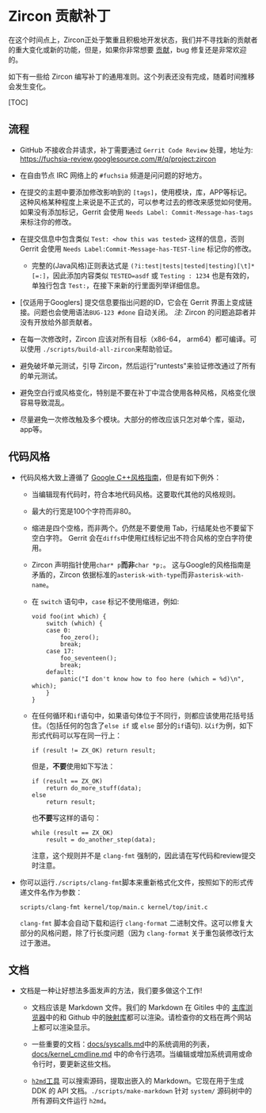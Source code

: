 <!--
# Contributing Patches to Zircon

At this point in time, Zircon is under heavy, active development, and we're
not seeking major changes or new features from new contributors, however, if
you desire to [contribute](https://fuchsia.googlesource.com/docs/+/master/CONTRIBUTING.md), small bugfixes are welcome.

Here are some general guidelines for patches to Zircon.  This list is
incomplete and will be expanded over time.
-->

# Zircon 贡献补丁

在这个时间点上，Zircon正处于繁重且积极地开发状态，我们并不寻找新的贡献者的重大变化或新的功能，但是，如果你非常想要 [贡献](https://fuchsia.googlesource.com/docs/+/master/CONTRIBUTING.md)，bug 修复还是非常欢迎的。

如下有一些给 Zircon 编写补丁的通用准则。这个列表还没有完成，随着时间推移会发生变化。

[TOC]

<!--
## Process

*   GitHub pull requests are not accepted. Patches are handled via Gerrit Code
    Review at: https://fuchsia-review.googlesource.com/#/q/project:zircon

*   The #fuchsia channel on the freenode irc network is a good place to ask
    questions.

*   Include [tags] in the commit subject flagging which module, library, app,
    etc, is affected by the change. The style here is somewhat informal. Look at
    past changes to get a feel for how these are used. Gerrit will flag your
    change with `Needs Label: Commit-Message-has-tags` if these are missing.

*   Include a line like `Test: <how this was tested>` in the commit message, or
    else Gerrit will flag your change with `Needs Label:
    Commit-Message-has-TEST-line`.

    *   The full (Java-style) regex is `(?i:test|tests|tested|testing)[
        \t]*[=:]`, so lines like `TESTED=asdf` or `Testing : 1234` are also
        valid, along with lines that only contain `Test:` with the details on
        the following lines.

*   [Googlers only] Commit messages may reference issue IDs, which will be
    turned into links in the Gerrit UI. Issues may also be automatically closed
    using the syntax `BUG-123 #done`. *Note*: Zircon's issue tracker is not open
    to external contributors at this time.

*   Zircon should be buildable for all major targets (x86-64, arm64) at every
    change. ./scripts/build-all-zircon can help with this.

*   Avoid breaking the unit tests. Boot Zircon and run "runtests" to verify that
    they're all passing.

*   Avoid whitespace or style changes. Especially do not mix style changes with
    patches that do other things as the style changes are a distraction.

*   Avoid changes that touch multiple modules at once if possible. Most changes
    should be to a single library, driver, app, etc.
-->

## 流程

*   GitHub 不接收合并请求，补丁需要通过 `Gerrit Code Review` 处理，地址为: https://fuchsia-review.googlesource.com/#/q/project:zircon

*   在自由节点 IRC 网络上的 `#fuchsia` 频道是问问题的好地方。

*   在提交的主题中要添加修改影响到的 `[tags]`，使用模块，库，APP等标记。这种风格某种程度上来说是不正式的，可以参考过去的修改来感觉如何使用。如果没有添加标记，Gerrit 会使用 `Needs Label: Commit-Message-has-tags` 来标注你的修改。

*   在提交信息中包含类似 `Test: <how this was tested>` 这样的信息，否则 Gerrit 会使用 `Needs Label:Commit-Message-has-TEST-line` 标记你的修改。

    *   完整的(Java风格)正则表达式是 `(?i:test|tests|tested|testing)[\t]*[=:]`，因此添加内容类似 `TESTED=asdf` 或 `Testing : 1234` 也是有效的，单独行包含 `Test:`，在接下来新的行里面列举详细信息。

*   [仅适用于Googlers] 提交信息要指出问题的ID，它会在 Gerrit 界面上变成链接。问题也会使用语法`BUG-123 #done` 自动关闭。 *注*: Zircon 的问题追踪者并没有开放给外部贡献者。

*   在每一次修改时，Zircon 应该对所有目标（x86-64， arm64）都可编译。可以使用 `./scripts/build-all-zircon`来帮助验证。

*   避免破坏单元测试，引导 Zircon，然后运行"runtests"来验证修改通过了所有的单元测试。

*   避免空白行或风格变化，特别是不要在补丁中混合使用各种风格，风格变化很容易导致混乱。

*   尽量避免一次修改触及多个模块。大部分的修改应该只怎对单个库，驱动，app等。

<!--
## Style

* Code style mostly follows the [Google C++ Style Guide][google-style-guide], except:

    - When editing existing code, match local style.  This supersedes the other style rules.

    - Maximum line width is 100 characters rather than 80.

    - Indentation is four spaces, not two.  Still never use tabs.  Do not leave trailing whitespace
      on lines.  Gerrit will flag bad whitespace usage with a red background in diffs.

    - Zircon declares pointers as `char* p` and **not** as `char *p;`.  The Google style guide is
      ambivalent about this; Zircon standardized on asterisk-with-type instead of
      asterisk-with-name.

    - Inside a `switch` statement, the `case` labels are not indented.  Example:

          void foo(int which) {
              switch (which) {
              case 0:
                  foo_zero();
                  break;
              case 17:
                  foo_seventeen();
                  break;
              default:
                  panic("I don't know how to foo here (which = %d)\n", which);
              }
          }

    - Put curly braces around the body of any loop and in any `if` statement where the body is on
      another line (including any `if` statement that has an `else if` or `else` part). Trivial `if`
      statements can be written on one line, like this:

          if (result != ZX_OK) return result;

       However, do **not** write:

          if (result == ZX_OK)
              return do_more_stuff(data);
          else
              return result;

       and do **not** write:

          while (result == ZX_OK)
              result = do_another_step(data);

      Note that this rule isn't enforced by `clang-fmt`, so please pay attention to it when writing
      code and reviewing commits.

* You can run `./scripts/clang-fmt` to reformat files.  Pass in the filenames as arguments, e.g.

      scripts/clang-fmt kernel/top/main.c kernel/top/init.c

  The `clang-fmt` script will automatically download and run the `clang-format` binary.  This fixes
  most style problems, except for line length (since `clang-format` is too aggressive about
  re-wrapping modified lines).
-->

## 代码风格

* 代码风格大致上遵循了 [Google C++风格指南][google-style-guide]，但是有如下例外：

    - 当编辑现有代码时，符合本地代码风格。这要取代其他的风格规则。

    - 最大的行宽是100个字符而非80。

    - 缩进是四个空格，而非两个。仍然是不要使用 Tab，行结尾处也不要留下空白字符。 Gerrit 会在`diffs`中使用红线标记出不符合风格的空白字符使用。

    - Zircon 声明指针使用`char* p`**而非**`char *p;`。 这与Google的风格指南是矛盾的，Zircon 依据标准的`asterisk-with-type`而非`asterisk-with-name`。

    - 在 `switch` 语句中，`case` 标记不使用缩进，例如:

          void foo(int which) {
              switch (which) {
              case 0:
                  foo_zero();
                  break;
              case 17:
                  foo_seventeen();
                  break;
              default:
                  panic("I don't know how to foo here (which = %d)\n", which);
              }
          }

    - 在任何循环和`if`语句中，如果语句体位于不同行，则都应该使用花括号括住。（包括任何的包含了`else if` 或 `else` 部分的`if`语句). 以`if`为例，如下形式代码可以写在同一行上：

          if (result != ZX_OK) return result;

       但是，**不要**使用如下写法：

          if (result == ZX_OK)
              return do_more_stuff(data);
          else
              return result;

       也**不要**写这样的语句：

          while (result == ZX_OK)
              result = do_another_step(data);

      注意，这个规则并不是 `clang-fmt` 强制的，因此请在写代码和review提交时注意。

* 你可以运行`./scripts/clang-fmt`脚本来重新格式化文件，按照如下的形式传递文件名作为参数：

      scripts/clang-fmt kernel/top/main.c kernel/top/init.c

  `clang-fmt` 脚本会自动下载和运行 `clang-format` 二进制文件。这可以修复大部分的风格问题，除了行长度问题（因为 `clang-format` 关于重包装修改行太过于激进。

<!--
## Documentation

* Documentation is one honking great idea &mdash; let's do more of that!

    - Documentation should be in Markdown files.  Our Markdown is rendered both in Gitiles in
      [the main repo browser][googlesource-docs] and in Github in [the mirrored repo][github-docs].
      Please check how your docs are rendered on both websites.

    - Some notable docs: there's a list of syscalls in [docs/syscalls.md][syscall-doc] and a list of
      kernel cmdline options in [docs/kernel_cmdline.md][cmdline-doc].  When editing or adding
      syscalls or cmdlines, update the docs!

    - [The `h2md` tool][h2md-doc] can scrape source files and extract embedded Markdown.  It's
      currently used to generate API docs for DDK.  `./scripts/make-markdown` runs `h2md` against
      all source files in the `system/` tree.
-->

## 文档

* 文档是一种让好想法多面发声的方法，我们要多做这个工作!

    - 文档应该是 Markdown 文件。我们的 Markdown 在 Gitiles 中的 [主库浏览器][googlesource-docs]中的和 Github 中的[映射库][github-docs]都可以渲染。请检查你的文档在两个网站上都可以渲染显示。

    - 一些重要的文档：[docs/syscalls.md][syscall-doc]中的系统调用的列表，[docs/kernel_cmdline.md][cmdline-doc] 中的命令行选项。当编辑或增加系统调用或命令行时，要更新这些文档。

    - [`h2md`工具][h2md-doc] 可以搜索源码，提取出嵌入的 Markdown。它现在用于生成 DDK 的 API 文档。`./scripts/make-markdown` 针对 `system/` 源码树中的所有源码文件运行 `h2md`。

[google-style-guide]: https://google.github.io/styleguide/cppguide.html
[googlesource-docs]: https://fuchsia.googlesource.com/zircon/+/master/docs/
[github-docs]: https://github.com/fuchsia-mirror/zircon/tree/master/docs
[syscall-doc]: https://fuchsia.googlesource.com/zircon/+/master/docs/syscalls.md
[cmdline-doc]: https://fuchsia.googlesource.com/zircon/+/master/docs/kernel_cmdline.md
[h2md-doc]: https://fuchsia.googlesource.com/zircon/+/master/docs/h2md.md
